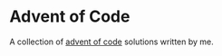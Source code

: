 # Advent of Code

A collection of [advent of code](https://adventofcode.com/) solutions written by me.

